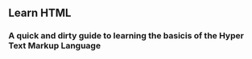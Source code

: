 ## Learn HTML
### A quick and dirty guide to learning the basicis of the Hyper Text Markup Language
